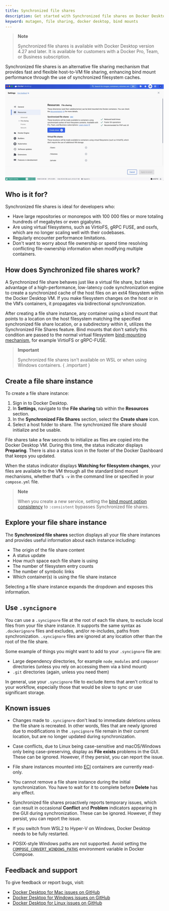 ```yaml
---
title: Synchronized file shares
description: Get started with Synchronized file shares on Docker Desktop.
keyword: mutagen, file sharing, docker desktop, bind mounts
---
```


> **Note**
>
> Synchronized file shares is available with Docker Desktop version 4.27 and later. It is available for customers with a Docker Pro, Team, or Business subscription. 

Synchronized file shares is an alternative file sharing mechanism that provides fast and flexible host-to-VM file sharing, enhancing bind mount performance through the use of synchronized filesystem caches. 

![Image of Synchronized file shares pane](images/synched-file-shares.webp)
 
## Who is it for?

Synchronized file shares is ideal for developers who: 
- Have large repositories or monorepos with 100 000 files or more totaling hundreds of megabytes or even gigabytes.
- Are using virtual filesystems, such as VirtioFS, gRPC FUSE, and osxfs, which are no longer scaling well with their codebases. 
- Regularly encounter performance limitations.
- Don't want to worry about file ownership or spend time resolving conflicting file-ownership information when modifying multiple containers.

## How does Synchronized file shares work?

A Synchronized file share behaves just like a virtual file share, but takes advantage of a high-performance, low-latency code synchronization engine to create a synchronized cache of the host files on an ext4 filesystem within the Docker Desktop VM. If you make filesystem changes on the host or in the VM’s containers, it propagates via bidirectional synchronization.

After creating a file share instance, any container using a bind mount that points to a location on the host filesystem matching the specified synchronized file share location, or a subdirectory within it,  utilizes the Synchronized File Shares feature. Bind mounts that don't satisfy this condition are passed to the normal virtual filesystem [bind-mounting mechanism](../storage/bind-mounts.md), for example VirtioFS or gRPC-FUSE.

> **Important**
>
> Synchronized file shares isn't available on WSL or when using Windows containers. 
{ .important }

## Create a file share instance 

To create a file share instance:
1. Sign in to Docker Desktop.
2. In **Settings**, navigate to the **File sharing** tab within the **Resources** section. 
3. In the **Synchronized File Shares** section, select the **Create share** icon.
4. Select a host folder to share. The synchronized file share should initialize and be usable.

File shares take a few seconds to initialize as files are copied into the Docker Desktop VM. During this time, the status indicator displays **Preparing**. There is also a status icon in the footer of the Docker Dashboard that keeps you updated.

When the status indicator displays **Watching for filesystem changes**, your files are available to the VM through all the standard bind mount mechanisms, whether that's `-v` in the command line or specified in your `compose.yml` file.

>**Note**
>
> When you create a new service, setting the [bind mount option consistency](../reference/cli/docker/service/create.md#options-for-bind-mounts) to `:consistent` bypasses Synchronized file shares. 

## Explore your file share instance

The **Synchronized file shares** section displays all your file share instances and provides useful information about each instance including:
- The origin of the file share content
- A status update
- How much space each file share is using
- The number of filesystem entry counts
- The number of symbolic links
- Which container(s) is using the file share instance

Selecting a file share instance expands the dropdown and exposes this information.

## Use `.syncignore`

You can use a `.syncignore` file at the root of each file share, to exclude local files from your file share instance. It supports the same syntax as `.dockerignore` files and excludes, and/or re-includes, paths from synchronization. `.syncignore` files are ignored at any location other than the root of the file share.
 
Some example of things you might want to add to your `.syncignore` file are:
- Large dependency directories, for example `node_modules` and `composer` directories (unless you rely on accessing them via a bind mount)
- `.git` directories (again, unless you need them)

In general, use your `.syncignore` file to exclude items that aren't critical to your workflow, especially those that would be slow to sync or use significant storage.

## Known issues

- Changes made to `.syncignore` don't lead to immediate deletions unless the file share is recreated. In other words, files that are newly ignored due to modifications in the `.syncignore` file remain in their current location, but are no longer updated during synchronization.

- Case conflicts, due to Linux being case-sensitive and macOS/Windows only being case-preserving, display as **File exists** problems in the GUI. These can be ignored. However, if they persist, you can report the issue.

- File share instances mounted into [ECI](hardened-desktop/enhanced-container-isolation/_index.md) containers are currently read-only.

- You cannot remove a file share instance during the initial synchronization. You have to wait for it to complete before **Delete** has any effect.

- Synchronized file shares proactively reports temporary issues, which can result in occasional **Conflict** and **Problem** indicators appearing in the GUI during synchronization. These can be ignored. However, if they persist, you can report the issue.

- If you switch from WSL2 to Hyper-V on Windows, Docker Desktop needs to be fully restarted.

- POSIX-style Windows paths are not supported. Avoid setting the [`COMPOSE_CONVERT_WINDOWS_PATHS`](../compose/environment-variables/envvars.md#compose_convert_windows_paths) environment variable in Docker Compose.

## Feedback and support

To give feedback or report bugs, visit:

- [Docker Desktop for Mac issues on GitHub](https://github.com/docker/for-mac/issues)
- [Docker Desktop for Windows issues on GitHub](https://github.com/docker/for-win/issues)
- [Docker Desktop for Linux issues on GitHub](https://github.com/docker/desktop-linux/issues)
